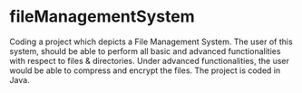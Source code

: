 # fileManagementSystem
Coding a project which depicts a File Management System. The user of this system, should be able to perform all basic and advanced functionalities with respect to files &amp; directories. Under advanced functionalities, the user would be able to compress and encrypt the files. The project is coded in Java.
